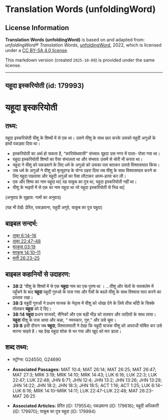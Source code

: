 # Translation Words (unfoldingWord)

## License Information

**Translation Words (unfoldingWord)** is based on and adapted from: _unfoldingWord® Translation Words_, [unfoldingWord](https://unfoldingword.org/utw), 2022, which is licensed under a [CC BY-SA 4.0 license](https://creativecommons.org/licenses/by-sa/4.0/legalcode.en).

This markdown version (created `2025-10-09`) is provided under the same license.



--------------------------------

## यहूदा इस्करियोती (id: 179993)

यहूदा इस्करियोती
================

तथ्य:
-----

यहूदा इस्करियोती यीशु के शिष्यों में से एक था। उसने यीशु के साथ छल करके उसको यहूदी अगुओं के हाथों पकड़वा दिया था।

* इस्करियोती का अर्थ हो सकता है, “कारियोथवासी” संभवतः यूहदा उस नगर में पाला\- पोसा गया था।
* यहूदा इस्करियोती शिष्यों का पैसा संभालता था और संभवतः उसमें से चोरी भी करता था।
* यहूदा ने यीशु को पकडवाने के लिए धर्म के अगुओ को उसका पता बताकर उससे विश्वासघात किया।
* जब धर्म के अगुओं ने यीशु को मृत्युदण्ड के योग्य ठहरा दिया तब यीशु के साथ विश्वासघात करने क लिए यहूदा पछताया और यहूदी अगुओं का पैसा लौटाकर आत्म\-हत्या कर ली।
* एक और शिष्य का नाम यहूदा था\| वह याकूब का पुत्र था, यहूदा इस्करियोती नहीं था।
* यीशु के भाइयों में से एक का नाम यहूदा था जो यहूदा इस्करियोती से भिन्न था\|

(अनुवाद के सुझाव: नामों का अनुवाद)

(यह भी देखें: प्रेरित, पकड़वाना, यहूदी अगुवे, याकूब का पुत्र यहूदा)

बाइबल सन्दर्भ:
--------------

* [लूका 6:14–16](https://ref.ly/Luke6:14-Luke6:16)
* [लूका 22:47–48](https://ref.ly/Luke22:47-Luke22:48)
* [मरकुस 03:19](https://ref.ly/Mark3:19)
* [मरकुस 14:10–11](https://ref.ly/Mark14:10-Mark14:11)
* [मत्ती 26:23–25](https://ref.ly/Matt26:23-Matt26:25)

बाइबल कहानियों से उदाहरण:
-------------------------

* **38:2** 'यीशु के शिष्यों में से एक **यहूदा** नाम का एक पुरुष था । ...यीशु और चेलों के यरूशलेम में पहुँचने के बाद **यहूदा** यहूदी गुरुओ के पास गया और पैसों के बदले यीशु के साथ विश्वास घात करने का प्रस्ताव रखा।
* **38:3** यहूदी गुरुओं ने प्रधान याजक के नेतृत्व में यीशु को धोखा देने के लिये तीस चाँदी के सिक्के तोलकर **यहूदा** को दे दिए।
* **38:14** **यहूदा** प्रधान याजकों, सैनिकों और एक बड़ी भीड़ को तलवार और लाठियों के साथ लाया। **यहूदा** यीशु के पास आया और कहा, “ नमस्कार, गुरु,” और उसे चूमा।
* **39:8** इसी दौरान जब **यहूदा**, विश्वासघाती ने देखा कि यहूदी याजक यीशु को अपराधी घोषित कर उसे मारना चाहते है। यह देख यहूदा शोक से भर गया और खुद को मार डाला।

शब्द तथ्य:
----------

* स्ट्रोंग्स: G24550, G24690

* **Associated Passages:** MAT 10:4; MAT 26:14; MAT 26:25; MAT 26:47; MAT 27:3; MRK 3:19; MRK 14:10; MRK 14:43; LUK 6:16; LUK 22:3; LUK 22:47; LUK 22:48; JHN 6:71; JHN 12:4; JHN 13:2; JHN 13:26; JHN 13:29; JHN 14:22; JHN 18:2; JHN 18:3; JHN 18:5; ACT 1:16; ACT 1:25; LUK 6:14–LUK 6:16; MRK 14:10–MRK 14:11; LUK 22:47–LUK 22:48; MAT 26:23–MAT 26:25
* **Associated Articles:** प्रेरित (ID: 179554); पकड़वाना (ID: 179616); यहूदी अधिकारी (ID: 179970); याकूब का पुत्र यहूदा (ID: 179994)

